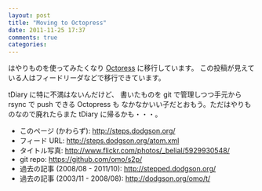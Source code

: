 ```yaml
---
layout: post
title: "Moving to Octopress"
date: 2011-11-25 17:37
comments: true
categories: 
---
```


はやりものを使ってみたくなり [Octoress](http://octopress.org/) に移行しています。
この投稿が見えている人はフィードリーダなどで移行できています。

tDiary に特に不満はないんだけど、
書いたものを git で管理しつつ手元から rsync で push できる Octopress も
なかなかいい子だとおもう。ただはやりものなので廃れたらまた tDiary に帰るかも・・・。

 * このページ (かわらず): http://steps.dodgson.org/
 * フィード URL: http://steps.dodgson.org/atom.xml
 * タイトル写真: http://www.flickr.com/photos/_belial/5929930548/
 * git repo: https://github.com/omo/s2p/
 * 過去の記事 (2008/08 - 2011/10): http://stepped.dodgson.org/
 * 過去の記事 (2003/11 - 2008/08): http://dodgson.org/omo/t/
